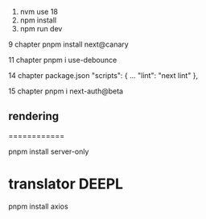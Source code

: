 1. nvm use 18
2. npm install
3. npm run dev

9 chapter
pnpm install next@canary

11 chapter
pnpm i use-debounce

14 chapter
package.json
"scripts": {
...
"lint": "next lint"
},

15 chapter
pnpm i next-auth@beta

## rendering

============

pnpm install server-only

# translator DEEPL

pnpm install axios
